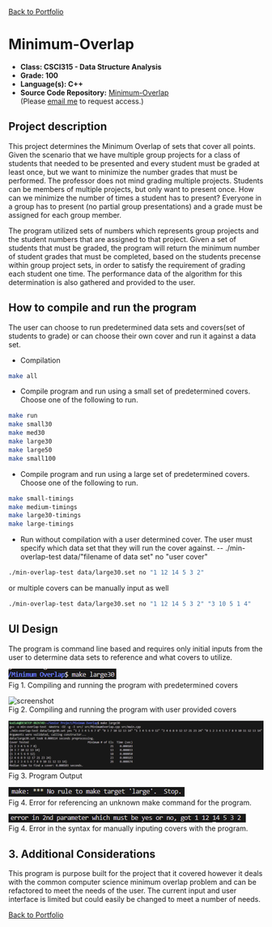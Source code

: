[Back to Portfolio](./)

Minimum-Overlap
===============

-   **Class: CSCI315 - Data Structure Analysis** 
-   **Grade: 100** 
-   **Language(s): C++** 
-   **Source Code Repository:** [Minimum-Overlap](https://github.com/Sanchez-RickC137/Minimum-Overlap)  
    (Please [email me](mailto:jrpike@csustudent.net?subject=GitHub%20Access) to request access.)

## Project description

This project determines the Minimum Overlap of sets that cover all points. Given the scenario that we have multiple group projects for a class of students that needed to be presented and every student must be graded at least once, but we want to minimize the number grades that must be performed. The professor does not mind grading multiple projects. Students can be members of multiple projects, but only want to present once. How can we minimize the number of times a student has to present? Everyone in a group has to present (no partial group presentations) and a grade must be assigned for each group member.

The program utilized sets of numbers which represents group projects and the student numbers that are assigned to that project. Given a set of students that must be graded, the program will return the minimum number of student grades that must be completed, based on the students precense within group project sets, in order to satisfy the requirement of grading each student one time. The performance data of the algorithm for this determination is also gathered and provided to the user.


## How to compile and run the program
The user can choose to run predetermined data sets and covers(set of students to grade) or can choose their own cover and run it against a data set.

- Compilation
```bash
make all
```

- Compile program and run using a small set of predetermined covers. Choose one of the following to run.
```bash
make run
make small30
make med30
make large30
make large50
make small100
```

- Compile program and run using a large set of predetermined covers. Choose one of the following to run.
```bash
make small-timings
make medium-timings
make large30-timings
make large-timings
```

- Run without compilation with a user determined cover. The user must specify which data set that they will run the cover against.
-- ./min-overlap-test data/"filename of data set" no "user cover"
```bash
./min-overlap-test data/large30.set no "1 12 14 5 3 2"
```
or multiple covers can be manually input as well
```bash
./min-overlap-test data/large30.set no "1 12 14 5 3 2" "3 10 5 1 4"
```

## UI Design
The program is command line based and requires only initial inputs from the user to determine data sets to reference and what covers to utilize. 

![screenshot](images/min-input-auto.png)  
Fig 1. Compiling and running the program with predetermined covers

![screenshot](images/min-input-manaul.png)  
Fig 2. Compiling and running the program with user provided covers

![screenshot](images/min-output.png)
Fig 3. Program Output

![screenshot](/images/min-make-error.png)  
Fig 4. Error for referencing an unknown make command for the program.

![screenshot](/images/min-run-error.png)  
Fig 4. Error in the syntax for manually inputing covers with the program.

## 3. Additional Considerations
This program is purpose built for the project that it covered however it deals with the common computer science minimum overlap problem and can be refactored to meet the needs of the user. The current input and user interface is limited but could easily be changed to meet a number of needs.

[Back to Portfolio](./)
